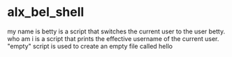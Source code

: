# alx_beI_shell
my name is betty is a script that switches the current user to the user betty.
who am i is a script that prints the effective username of the current user.
"empty" script is used to create an empty file called hello
